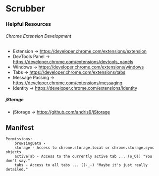 # Scrubber

### Helpful Resources
###### Chrome Extension Development
* Extension -> https://developer.chrome.com/extensions/extension
* DevTools Panel -> https://developer.chrome.com/extensions/devtools_panels
* Windows -> https://developer.chrome.com/extensions/windows
* Tabs -> https://developer.chrome.com/extensions/tabs
* Message Passing -> https://developer.chrome.com/extensions/messaging
* Identity -> https://developer.chrome.com/extensions/identity

##### jStorage
* jStorage -> https://github.com/andris9/jStorage

## Manifest
    Permissions:
        browsingData -
        storage - Access to chrome.storage.local or chrome.storage.sync objects
        activeTab - Access to the currently active tab ... (o_O)) "You don't say."
        tabs - Access to all tabs ... ((-_-) "Maybe it's just really detailed."

